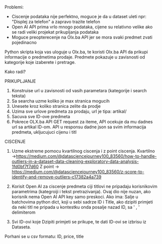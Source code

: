 Problemi:
- Ciscenje podataka nije perfektno, moguce je da u dataset uleti npr: "Displej za telefon" a zapravo trazite telefon
- Open AI API prima vrlo mnogo podataka, cijene su relativno velike ako se radi veliki projekat prikupljanja podataka
- Moguce preopterecenje na Olx.ba API jer se mora svaki predmet zvati pojedinacno


Python skripta koja vas uloguje u Olx.ba, te koristi Olx.ba API da prikupi informacije o predmetima prodaje.
Predmete pokazuje u zavisnosti od kategorije koje izaberete i pretrage.


Kako radi?

PRIKUPLJANJE
1. Konstruise url u zavisnosti od vasih parametara (kategorije i search teksta)
2. Sa searcha uzme koliko je max stranica mogucih
3. Unesete kroz koliko stranica zelite da prodje
4. Uzima sve urlove predmeta za prodaju, url je tipa: artikal/<Artikal ID>
5. Sacuva sve ID-ove predmeta
6. Pokrece OLX.ba API GET request za iteme, API ocekuje da mu dadnes url sa artikal ID-om. API u responsu dadne json sa svim informacija predmeta, ukljucujuci cijenu i titl


CISCENJE
1. Uzme ekstreme pomocu kvartilnog ciscenja i z point ciscenja.
 Kvartilno ->https://medium.com/@datasciencejourney100_83560/how-to-handle-outliers-in-a-dataset-data-cleaning-exploratory-data-analysis-1fd0bf7f7d60
 Z point -> https://medium.com/@datasciencejourney100_83560/z-score-to-identify-and-remove-outliers-c17382a4a739

2. Korisit Open AI za ciscenje predmeta ciji titlovi ne pripadaju korisnikovim parametrima (kategroiji i tekst pretrazivanja).
Ovaj dio nije nuzan, ako korisnik nema Open AI API key samo preskoci.
Ako ima: Salje u batchovima python dict, koji u sebi sadrze ID i Title, ako dzipiti primjeti da neki titl ne pripada u kontestku onda posalje nazad ID, sa ' , ' delimiterom
3. Svi ID-ovi koje Dzipiti primjeti se prikupe, te dati ID-ovi se izbrisu iz Dataseta.

Porhani se u csv formatu: 
ID, price, title



















